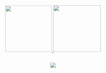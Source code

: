 <div align="center">
  <a href="https://github.com/elderfausto">
  <img height="148em" src="https://github-readme-stats.vercel.app/api/top-langs/?username=ElderFausto&layout=compact&langs_count=8&theme=dark&hide_border=true"/>
  <img height="150em" src="https://github-profile-summary-cards.vercel.app/api/cards/profile-details?username=ElderFausto&theme=dark"/>
</div>
  
<div style="display: inline_block"><br>
  <p align="center">
    <a href="https://skillicons.dev">
      <img src="https://skillicons.dev/icons?i=java,spring,postgresql,angular" />
    </a>
  </p>
</div>
  
##
 


